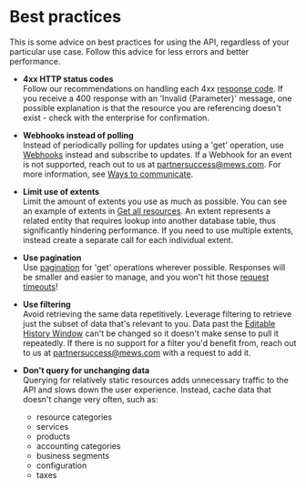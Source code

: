 # Best practices

This is some advice on best practices for using the API, regardless of your particular use case. Follow this advice for less errors and better performance.

- **4xx HTTP status codes**<br>Follow our recommendations on handling each 4xx [response code](https://mews-systems.gitbook.io/connector-api/guidelines/responses#response-codes).
If you receive a 400 response with an 'Invalid {Parameter}' message, one possible explanation is that the resource you are referencing doesn't exist - check with the enterprise for confirmation.

- **Webhooks instead of polling**<br>Instead of periodically polling for updates using a 'get' operation, use [Webhooks](https://mews-systems.gitbook.io/connector-api/webhooks) instead and subscribe to updates.
If a Webhook for an event is not supported, reach out to us at [partnersuccess@mews.com](mailto:partnersuccess@mews.com). For more information, see [Ways to communicate](communicate.md).

- **Limit use of extents**<br>Limit the amount of extents you use as much as possible. You can see an example of extents in [Get all resources](../operations/resources.md#get-all-resources). An extent represents a related entity that requires lookup into another database table, thus significantly hindering performance. If you need to use multiple extents, instead create a separate call for each individual extent.

- **Use pagination**<br>Use [pagination](https://mews-systems.gitbook.io/connector-api/guidelines/pagination) for 'get' operations wherever possible. Responses will be smaller and easier to manage, and you won't hit those [request timeouts](requests.md#request-timeouts)!

- **Use filtering**<br>Avoid retrieving the same data repetitively. Leverage filtering to retrieve just the subset of data that's relevant to you. Data past the [Editable History Window](https://help.mews.com/s/article/Mews-Glossary-for-Open-API-users?language=en_US#EditableHistoryWindow) can't be changed so it doesn't make sense to pull it repeatedly.
If there is no support for a filter you'd benefit from, reach out to us at [partnersuccess@mews.com](mailto:partnersuccess@mews.com) with a request to add it. 

- **Don't query for unchanging data**<br>Querying for relatively static resources adds unnecessary traffic to the API and slows down the user experience. Instead, cache data that doesn't change very often, such as:
  - resource categories
  - services
  - products
  - accounting categories
  - business segments
  - configuration
  - taxes
